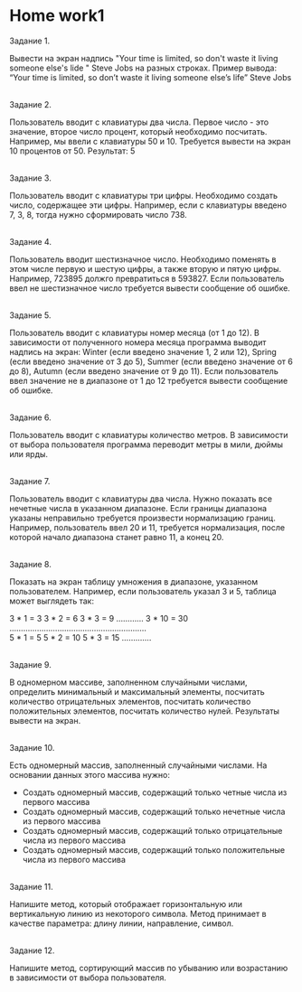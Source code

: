 # <b>Home work1</b>

Задание 1.<br>

Вывести на экран надпись "Your time is limited, so don't waste it living someone else's lide " Steve Jobs на разных строках. Пример вывода:
“Your time is limited,
     so don’t waste it
          living someone else’s life”
               Steve Jobs


<br>Задание 2.<br>

Пользователь вводит с клавиатуры два числа. Первое число - это значение, второе число процент, который необходимо посчитать. Например, мы ввели с клавиатуры 50 и 10. Требуется вывести на экран 10 процентов от 50. Результат: 5


<br>Задание 3.<br>

Пользователь вводит с клавиатуры три цифры. Необходимо создать число, содержащее эти цифры. Например, если с клавиатуры введено 7, 3, 8, тогда нужно сформировать число 738.


<br>Задание 4.<br>

Пользователь вводит шестизначное число. Необходимо поменять в этом числе первую и шестую цифры, а также вторую и пятую цифры.
Например, 723895 должго превратиться в 593827.
Если пользователь ввел не шестизначное число требуется вывести сообщение об ошибке.


<br>Задание 5.<br>

Пользователь вводит с клавиатуры номер месяца (от 1 до 12). В зависимости от полученного номера месяца программа выводит надпись на экран: Winter (если введено значение 1, 2 или 12), Spring (если введено значение от 3 до 5), Summer (если введено значение от 6 до 8), Autumn (если введено значение от 9 до 11).
Если пользователь ввел значение не в диапазоне от 1 до 12 требуется вывести сообщение об ошибке.


<br>Задание 6.<br>

Пользователь вводит с клавиатуры количество метров. В зависимости от выбора пользователя программа переводит метры в мили, дюймы или ярды.


<br>Задание 7.<br>

Пользователь вводит с клавиатуры два числа. Нужно показать все нечетные числа в указанном диапазоне. Если границы диапазона указаны неправильно требуется произвести нормализацию границ. Например, пользователь ввел 20 и 11, требуется нормализация, после которой начало диапазона станет равно 11, а конец 20.


<br>Задание 8.<br>

Показать на экран таблицу умножения в диапазоне, указанном пользователем. Например, если пользователь указал 3 и 5, таблица может выглядеть так:

3 * 1 = 3 3 * 2 = 6 3 * 3 = 9 ………… 3 * 10 = 30<br>
……………………………………………………<br>
5 * 1 = 5 5 * 2 = 10 5 * 3 = 15 ………….


<br>Задание 9.<br>

В одномерном массиве, заполненном случайными числами, определить минимальный и максимальный элементы, посчитать количество отрицательных элементов, посчитать количество положительных элементов, посчитать количество нулей. Результаты вывести на экран.


<br>Задание 10.<br>

Есть одномерный массив, заполненный случайными числами. На основании данных этого массива нужно:
<ul>
<li>Создать одномерный массив, содержащий только четные числа из первого массива</li>
<li>Создать одномерный массив, содержащий только нечетные числа из первого массива</li>
<li>Создать одномерный массив, содержащий только отрицательные числа из первого массива</li>
<li>Создать одномерный массив, содержащий только положительные числа из первого массива</li>
</ul>


<br>Задание 11.<br>

Напишите метод, который отображает горизонтальную или вертикальную линию из некоторого символа. Метод принимает в качестве параметра: длину линии, направление, символ.


<br>Задание 12.<br>

Напишите метод, сортирующий массив по убыванию или возрастанию в зависимости от выбора пользователя.

